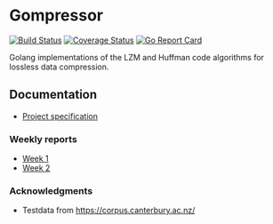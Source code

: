 # Gompressor

[![Build Status](https://travis-ci.com/mjjs/gompressor.svg?branch=master)](https://travis-ci.com/mjjs/gompressor) [![Coverage Status](https://coveralls.io/repos/github/mjjs/gompressor/badge.svg?branch=master)](https://coveralls.io/github/mjjs/gompressor?branch=master) [![Go Report Card](https://goreportcard.com/badge/github.com/mjjs/gompressor)](https://goreportcard.com/report/github.com/mjjs/gompressor)

Golang implementations of the LZM and Huffman code algorithms for lossless data compression.

## Documentation
* [Project specification](./doc/projectspecification.md)

### Weekly reports
* [Week 1](./doc/weeklyreport1.md)
* [Week 2](./doc/weeklyreport2.md)

### Acknowledgments
* Testdata from https://corpus.canterbury.ac.nz/
